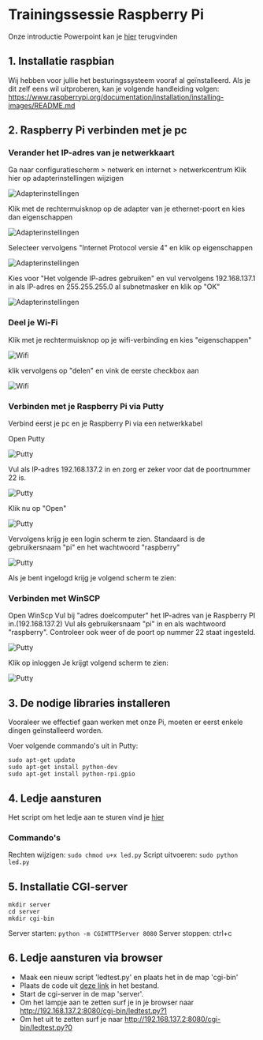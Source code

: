 # Trainingssessie Raspberry Pi
Onze introductie Powerpoint kan je [hier](https://github.com/robbertvanhove/Trainingssessie-Raspberry-Pi/blob/master/Presentaties/rpi.pptx) terugvinden
## 1. Installatie raspbian
Wij hebben voor jullie het besturingssysteem vooraf al geïnstalleerd. Als je dit zelf eens wil uitproberen, kan je volgende handleiding volgen: https://www.raspberrypi.org/documentation/installation/installing-images/README.md

## 2. Raspberry Pi verbinden met je pc
### Verander het IP-adres van je netwerkkaart
Ga naar configuratiescherm > netwerk en internet > netwerkcentrum
Klik hier op adapterinstellingen wijzigen

![Adapterinstellingen](adapterinstelling1.png)

Klik met de rechtermuisknop op de adapter van je ethernet-poort en kies dan eigenschappen

![Adapterinstellingen](adapterinstelling2.png)

Selecteer vervolgens "Internet Protocol versie 4" en klik op eigenschappen

![Adapterinstellingen](adapterinstelling3.png)

Kies voor "Het volgende IP-adres gebruiken" en vul vervolgens 192.168.137.1 in als IP-adres en 255.255.255.0 al subnetmasker en klik op "OK"

![Adapterinstellingen](adapterinstelling4.png)
### Deel je Wi-Fi

Klik met je rechtermuisknop op je wifi-verbinding en kies "eigenschappen"

![Wifi](wifi1.png)

klik vervolgens op "delen" en vink de eerste checkbox aan

![Wifi](wifi2.png)
### Verbinden met je Raspberry Pi via Putty
Verbind eerst je pc en je Raspberry Pi via een netwerkkabel

Open Putty

![Putty](Putty1.png)

Vul als IP-adres 192.168.137.2 in en zorg er zeker voor dat de poortnummer 22 is.

![Putty](Putty2.png)

Klik nu op "Open"

![Putty](Putty3.png)

Vervolgens krijg je een login scherm te zien. Standaard  is de gebruikersnaam "pi" en het wachtwoord "raspberry"

![Putty](Putty4.png)

Als je bent ingelogd krijg je volgend scherm te zien:

### Verbinden met WinSCP
Open WinScp
Vul bij "adres doelcomputer" het IP-adres van je Raspberry PI in.(192.168.137.2) 
Vul als gebruikersnaam "pi" in en als wachtwoord "raspberry".
Controleer ook weer of de poort op nummer 22 staat ingesteld.

![Putty](winscp1.png)

Klik op inloggen
Je krijgt volgend scherm te zien:

![Putty](winscp2.png)

## 3. De nodige libraries installeren
Vooraleer we effectief gaan werken met onze Pi, moeten er eerst enkele dingen geïnstalleerd worden.

Voer volgende commando's uit in Putty:

```
sudo apt-get update
sudo apt-get install python-dev
sudo apt-get install python-rpi.gpio
```

## 4. Ledje aansturen
Het script om het ledje aan te sturen vind je [hier](https://github.com/robbertvanhove/Trainingssessie-Raspberry-Pi/blob/master/Scripts/led.py)

### Commando's
Rechten wijzigen:
`sudo chmod u+x led.py`
Script uitvoeren:
`sudo python led.py`


## 5. Installatie CGI-server
```
mkdir server
cd server
mkdir cgi-bin
```
Server starten: 
`python -m CGIHTTPServer 8080`
Server stoppen:
ctrl+c
## 6. Ledje aansturen via browser
* Maak een nieuw script 'ledtest.py' en plaats het in de map 'cgi-bin'
* Plaats de code uit [deze link](https://github.com/robbertvanhove/Trainingssessie-Raspberry-Pi/blob/master/Scripts/ledtest.py) in het bestand.
* Start de cgi-server in de map 'server'.
* Om het lampje aan te zetten surf je in je browser naar http://192.168.137.2:8080/cgi-bin/ledtest.py?1
* Om het uit te zetten surf je naar http://192.168.137.2:8080/cgi-bin/ledtest.py?0


